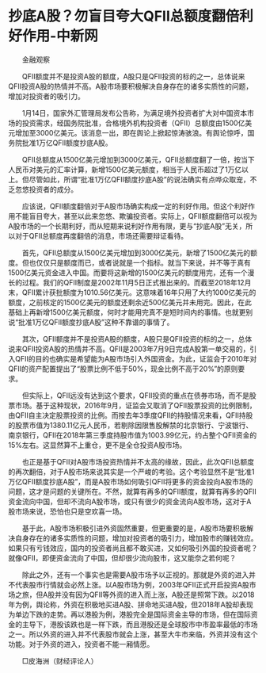 # 抄底A股？勿盲目夸大QFII总额度翻倍利好作用-中新网

　　金融观察

　　QFII额度并不是投资A股的额度，A股只是QFII投资的标的之一，总体说来QFII投资A股的热情并不高。A股市场要积极解决自身存在的诸多实质性的问题，增加对投资者的吸引力。

　　1月14日，国家外汇管理局发布公告称，为满足境外投资者扩大对中国资本市场的投资需求，经国务院批准，合格境外机构投资者（QFII）总额度由1500亿美元增加至3000亿美元。该消息一出，即在舆论上掀起惊涛骇浪。有舆论惊呼，国务院批准1万亿QFII额度抄底A股。

　　QFII总额度从1500亿美元增加到3000亿美元，QFII总额度翻了一倍，按当下人民币对美元的汇率计算，新增1500亿美元额度，相当于人民币超过了1万亿以上。但尽管如此，所谓“批准1万亿QFII额度抄底A股”的说法确实有点哗众取宠，不乏忽悠投资者的成分。

　　应该说，QFII额度翻倍对于A股市场确实构成一定的利好作用。但这个利好作用不能盲目夸大，甚至以此来忽悠、欺骗投资者。实际上，QFII额度翻倍可以视为A股市场的一个长期利好，而从短期来说利好作用有限，更与“抄底A股”无关，所以对于QFII总额度再度翻倍的消息，市场还需要辩证看待。

　　首先，QFII总额度从1500亿美元增加到3000亿美元，新增了1500亿美元的额度。但也仅仅只是额度而已，或者说就是一个指标。就当下来说，并不等于真有1500亿美元资金进入中国。而要将这新增的1500亿美元的额度用完，还有一个漫长的过程。我们的QFII制度是2002年11月5日正式推出来的。而截至2018年12月末，QFII累计获批额度为1010.56亿美元。这意味着16年只用了大约1000亿美元的额度，之前核定的1500亿美元的额度还剩余近500亿美元并未用完。因此，在此基础上再新增1500亿美元额度，何时才能用完真不是短时间内的事情。也就更别说“批准1万亿QFII额度抄底A股”这种不靠谱的事情了。

　　其次，QFII额度并不是投资A股的额度，A股只是QFII投资的标的之一，总体说来QFII投资A股的热情并不高。QFII是2003年7月9日完成A股第一单交易的，引入QFII的目的也确实是希望能为A股市场引入外国资金。为此，证监会于2010年对QFII的资产配置提出了“股票比例不低于50%，现金比例不高于20%”的原则要求。

　　但实际上，QFII远没有达到这个要求，QFII投资的重点在债券市场，而不是股票市场。基于这种现状，2016年9月，证监会又取消了QFII股票投资的比例限制，由QFII自主决定股票投资的比例。而按去年3季度QFII的持股情况来看，QFII持股的股票市值为1380.11亿元人民币，若剔除因限售股解禁的北京银行、宁波银行、南京银行，QFII在2018年第三季度持股市值为1003.99亿元，约占整个QFII资金的15%左右。这显然算不上重仓，更不是全仓投资A股市场。

　　也正是基于QFII对A股市场投资热情并不太高的缘故，因此，此次QFII总额度的再次翻倍，对于A股市场来说其实是一个严峻的考验。这个考验显然不是“批准1万亿QFII额度抄底A股”，而是A股市场如何吸引QFII将更多的资金投向A股市场的问题，这才是问题的关键所在。不然，就算有再多的QFII额度，就算有再多的QFII资金流向中国，但却不流向A股市场，或只有很少的资金流向A股市场，这对于A股市场来说，恐怕也只是空欢喜一场。

　　基于此，A股市场积极引进外资固然重要，但更重要的是，A股市场要积极解决自身存在的诸多实质性的问题，增加对投资者的吸引力，增加股市的赚钱效应。如果只有亏钱效应，国内的投资者尚且都不敢买进，又如何吸引外国的投资者呢？就像QFII，即便资金流向了中国，但却很少流向股市，这又能奈之若何呢？

　　除此之外，还有一个事实也是需要A股市场予以正视的。那就是外资的进入并不代表股市行情就会必然上涨。以A股市场为例，2003年QFII正式开启投资A股市场之旅，但A股并没有因为QFII等外资的进入而上涨，A股还是照常下跌。以2018年为例，舆论称，外资在积极地买进A股、拼命地买进A股，但2018年A股却表现为单边下跌的走势。再以港股为例，港股完全是国际资金主导的市场，但在国际资金的主导下，港股该跌也是一样下跌，而且港股还是全球股市中市盈率最低的市场之一。所以外资的进入并不代表股市就会上涨，甚至大牛市来临，外资并没有这个功能。对于外资的进入，投资者不能一厢情愿。

　　□皮海洲（财经评论人）

